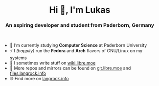 <h1 align="center">Hi 👋, I'm Lukas</h1>
<h3 align="center">An aspiring developer and student from Paderborn, Germany</h3>
<br/>

- 🌱 I’m currently studying **Computer Science** at Paderborn University
- ⚡ I *(happily)* run the **Fedora** and **Arch** flavors of GNU/Linux on my systems
- 📝 I sometimes write stuff on [wiki.libre.moe](https://wiki.libre.moe/)
- 💾 More repos and mirrors can be found on [git.libre.moe](https://git.libre.moe/lukas) and [files.langrock.info](https://files.langrock.info/apps/)
- 🌐 Find more on [langrock.info](https://langrock.info)
